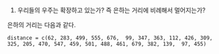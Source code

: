 1. 우리들의 우주는 확장하고 있는가? 즉 은하는 거리에 비례해서 멀어지는가?

은하의 거리는 다음과 같다. 
```
distance = c(62, 283, 499, 555, 676,  99, 347, 363, 112, 426, 309, 325, 205, 470, 547, 459, 501, 488, 461, 679, 382, 139,  97, 455)
```
